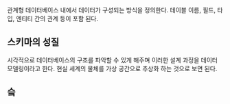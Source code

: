 관계형 데이터베이스 내에서 데이터가 구성되는 방식을 정의한다.
테이블 이름, 필드, 타입, 엔티티 간의 관계 등이 포함 된다.

## 스키마의 성질
시각적으로 데이터베이스의 구조를 파악할 수 있게 해주며 이러한 설계 과정을 데이터 모델링이라고 한다. 현실 세계의 물체를 가상 공간으로 추상화 하는 것으로 보면 된다.

## 슼